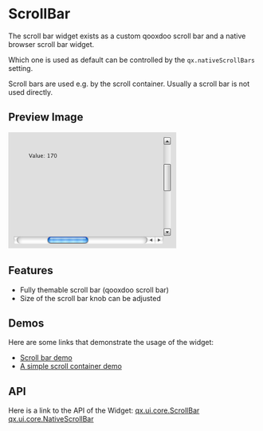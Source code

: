 ScrollBar
=========

The scroll bar widget exists as a custom qooxdoo scroll bar and a native browser scroll bar widget.

Which one is used as default can be controlled by the `qx.nativeScrollBars` setting.

Scroll bars are used e.g. by the scroll container. Usually a scroll bar is not used directly.

Preview Image
-------------

![scrollbars.png](scrollbars.png)

Features
--------

-   Fully themable scroll bar (qooxdoo scroll bar)
-   Size of the scroll bar knob can be adjusted

Demos
-----

Here are some links that demonstrate the usage of the widget:

-   [Scroll bar demo](apps://demobrowser/#widget~ScrollBar.html)
-   [A simple scroll container demo](apps://demobrowser/#ui~ScrollContainer_Simple.html)

API
---

Here is a link to the API of the Widget:
[qx.ui.core.ScrollBar](apps://apiviewer/#qx.ui.core.scroll.ScrollBar)
[qx.ui.core.NativeScrollBar](apps://apiviewer/#qx.ui.core.scroll.NativeScrollBar)
